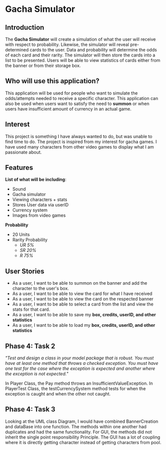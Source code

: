 # Gacha Simulator

## Introduction
The **Gacha Simulator** will create a simulation of what the user will receive with respect to probability. Likewise, the simulator
will reveal pre-determined cards to the user. Data and probability will determine the odds of each card and their rarity. The simulator 
will then store the cards into a list to be presented. Users will be able to view statistics of cards either from the banner or from their 
storage box.

## Who will use this application?
This application will be used for people who want to simulate the odds/attempts needed to receive a specific character. This application can also 
be used when users want to satisfy the need to **summon** or when users have insufficient amount of currency in an actual game.

## Interest
This project is something I have always wanted to do, but was unable to find time to do. 
The project is inspired from my interest for gacha games. I have used many characters from other video games to display what I am passionate about.

## Features

**List of what will be including**:
- Sound
- Gacha simulator
- Viewing characters + stats
- Stores User data via userID
- Currency system
- Images from video games

**Probability**
- 20 Units 
- Rarity Probability
    - *UR 5%*
    - *SR 20%*
    - *R 75%*
 
 ## User Stories
- As a user, I want to be able to summon on the banner and add the character to the user's box.
- As a user, I want to be able to view the card for what I have received
- As a user, I want to be able to view the card on the respected banner
- As a user, I want to be able to select a card from the list and view the stats for that card.
- As a user, I want to be able to save my **box, credits, userID, and other statistics**
- As a user, I want to be able to load my **box, credits, userID, and other statistics**

## Phase 4: Task 2

*"Test and design a class in your model package that is robust. You must have at least one method that throws a checked exception.
You must have one test for the case where the exception is expected and another where the exception is not expected."*

In Player Class, the Pay method throws an InsufficientValueException. In PlayerTest Class, the testCurrencySystem method tests for when 
the exception is caught and when the other not caught.

## Phase 4: Task 3

Looking at the UML class Diagram, I would have combined BannerCreation and dataBase into one function.
The methods within one another had duplicates and had the same functionality. For GUI, the methods did not inherit
the single point responsibility Principle. The GUI has a lot of coupling where it is directly getting character instead of
getting characters from pool.